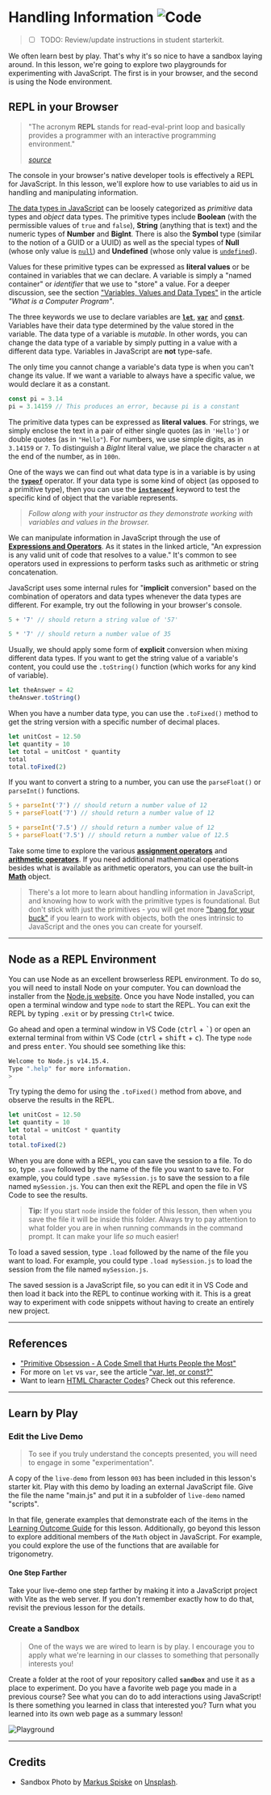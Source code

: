 # Handling Information ![Code](https://img.shields.io/badge/Code%20Status-Walkthrough-blueviolet?logo=Visual%20Studio%20Code&labelColor=indigo)

> - [ ] TODO: Review/update instructions in student starterkit.

We often learn best by play. That's why it's so nice to have a sandbox laying around. In this lesson, we're going to explore two playgrounds for experimenting with JavaScript. The first is in your browser, and the second is using the Node environment.

## REPL in your Browser

> "The acronym **REPL** stands for read-eval-print loop and basically provides a programmer with an interactive programming environment."
>
> <cite>[source](https://techcrunch.com/2018/03/15/repl-it-lets-you-program-in-your-browser/)</cite>

The console in your browser's native developer tools is effectively a REPL for JavaScript. In this lesson, we'll explore how to use variables to aid us in handling and manipulating information.

[The data types in JavaScript](https://developer.mozilla.org/en-US/docs/Web/JavaScript/Data_structures) can be loosely categorized as *primitive* data types and *object* data types. The primitive types include **Boolean** (with the permissible values of `true` and `false`), **String** (anything that is text) and the numeric types of **Number** and **BigInt**. There is also the **Symbol** type (similar to the notion of a GUID or a UUID) as well as the special types of **Null** (whose only value is [`null`](https://developer.mozilla.org/en-US/docs/Web/JavaScript/Reference/Global_Objects/null)) and **Undefined** (whose only value is [`undefined`](https://developer.mozilla.org/en-US/docs/Web/JavaScript/Reference/Global_Objects/undefined)).

Values for these primitive types can be expressed as **literal values** or be contained in variables that we can declare. A variable is simply a "named container" or *identifier* that we use to "store" a value. For a deeper discussion, see the section ["Variables, Values and Data Types"](https://programming-0101.github.io/TheBook/Teach/chapter1.html#variables-values-and-data-types) in the article *"What is a Computer Program"*.

The three keywords we use to declare variables are [**`let`**](https://developer.mozilla.org/en-US/docs/Web/JavaScript/Reference/Statements/let), [**`var`**](https://developer.mozilla.org/en-US/docs/Web/JavaScript/Reference/Statements/var) and [**`const`**](https://developer.mozilla.org/en-US/docs/Web/JavaScript/Reference/Statements/const). Variables have their data type determined by the value stored in the variable. The data type of a variable is *mutable*. In other words, you can change the data type of a variable by simply putting in a value with a different data type. Variables in JavaScript are **not** type-safe.

The only time you cannot change a variable's data type is when you can't change its value. If we want a variable to always have a specific value, we would declare it as a constant.

```js
const pi = 3.14
pi = 3.14159 // This produces an error, because pi is a constant
```

The primitive data types can be expressed as **literal values**. For strings, we simply enclose the text in a pair of either single quotes (as in `'Hello'`) or double quotes (as in `"Hello"`). For numbers, we use simple digits, as in `3.14159` or `7`. To distinguish a *BigInt* literal value, we place the character `n` at the end of the number, as in `100n`.

One of the ways we can find out what data type is in a variable is by using the [**`typeof`**](https://developer.mozilla.org/en-US/docs/Web/JavaScript/Reference/Operators/typeof) operator. If your data type is some kind of object (as opposed to a primitive type), then you can use the [**`instanceof`**](https://developer.mozilla.org/en-US/docs/Web/JavaScript/Reference/Operators/instanceof) keyword to test the specific kind of object that the variable represents.

> *Follow along with your instructor as they demonstrate working with variables and values in the browser.*

We can manipulate information in JavaScript through the use of [**Expressions and Operators**](https://developer.mozilla.org/en-US/docs/Web/JavaScript/Guide/Expressions_and_Operators). As it states in the linked article, "An expression is any valid unit of code that resolves to a value." It's common to see operators used in expressions to perform tasks such as arithmetic or string concatenation.

JavaScript uses some internal rules for "**implicit** conversion" based on the combination of operators and data types whenever the data types are different. For example, try out the following in your browser's console.

```js
5 + '7' // should return a string value of '57'

5 * '7' // should return a number value of 35
```

Usually, we should apply some form of **explicit** conversion when mixing different data types. If you want to get the string value of a variable's content, you could use the `.toString()` function (which works for any kind of variable).

```js
let theAnswer = 42
theAnswer.toString()
```

When you have a number data type, you can use the `.toFixed()` method to get the string version with a specific number of decimal places.

```js
let unitCost = 12.50
let quantity = 10
let total = unitCost * quantity
total
total.toFixed(2)
```

If you want to convert a string to a number, you can use the `parseFloat()` or `parseInt()` functions.

```js
5 + parseInt('7') // should return a number value of 12
5 + parseFloat('7') // should return a number value of 12

5 + parseInt('7.5') // should return a number value of 12
5 + parseFloat('7.5') // should return a number value of 12.5
```

Take some time to explore the various [**assignment operators**](https://developer.mozilla.org/en-US/docs/Web/JavaScript/Guide/Expressions_and_Operators#assignment_operators) and [**arithmetic operators**](https://developer.mozilla.org/en-US/docs/Web/JavaScript/Guide/Expressions_and_Operators#arithmetic_operators). If you need additional mathematical operations besides what is available as arithmetic operators, you can use the built-in [**Math**](https://developer.mozilla.org/en-US/docs/Web/JavaScript/Reference/Global_Objects/Math) object.

> There's a lot more to learn about handling information in JavaScript, and knowing how to work with the primitive types is foundational. But don't stick with just the primitives - you will get more ["bang for your buck"](https://en.wikipedia.org/wiki/Bang_for_the_buck#:~:text=Bang%20for%20the%20buck%20is,%22%20which%20means%20%22money%22.&text=Today%2C%20the%20phrase%20is%20used,worth%20for%20the%20money%20used.) if you learn to work with objects, both the ones intrinsic to JavaScript and the ones you can create for yourself.

----

## Node as a REPL Environment

You can use Node as an excellent browserless REPL environment. To do so, you will need to install Node on your computer. You can download the installer from the [Node.js website](https://nodejs.org/en/). Once you have Node installed, you can open a terminal window and type `node` to start the REPL. You can exit the REPL by typing `.exit` or by pressing `Ctrl+C` twice.

Go ahead and open a terminal window in VS Code (<kbd>ctrl</kbd> + <kbd>&#96;</kbd>) or open an external terminal from within VS Code (<kbd>ctrl</kbd> + <kbd>shift</kbd> + <kbd>c</kbd>). The type `node` and press <kbd>enter</kbd>. You should see something like this:

```bash
Welcome to Node.js v14.15.4.
Type ".help" for more information.
>
```

Try typing the demo for using the `.toFixed()` method from above, and observe the results in the REPL.

```js
let unitCost = 12.50
let quantity = 10
let total = unitCost * quantity
total
total.toFixed(2)
```

When you are done with a REPL, you can save the session to a file. To do so, type `.save` followed by the name of the file you want to save to. For example, you could type `.save mySession.js` to save the session to a file named `mySession.js`. You can then exit the REPL and open the file in VS Code to see the results.

> **Tip:** If you start `node` inside the folder of this lesson, then when you save the file it will be inside this folder. Always try to pay attention to what folder you are in when running commands in the command prompt. It can make your life *so* much easier!

To load a saved session, type `.load` followed by the name of the file you want to load. For example, you could type `.load mySession.js` to load the session from the file named `mySession.js`.

The saved session is a JavaScript file, so you can edit it in VS Code and then load it back into the REPL to continue working with it. This is a great way to experiment with code snippets without having to create an entirely new project.

----

## References

- ["Primitive Obsession - A Code Smell that Hurts People the Most"](https://medium.com/the-sixt-india-blog/primitive-obsession-code-smell-that-hurt-people-the-most-5cbdd70496e9)
- For more on `let` vs `var`, see the article ["var, let, or const?"](https://hackernoon.com/js-var-let-or-const-67e51dbb716f)
- Want to learn [HTML Character Codes](https://www.rapidtables.com/web/html/html-codes.html)? Check out this reference.

----

## Learn by Play

### Edit the Live Demo

> To see if you truly understand the concepts presented, you will need to engage in some "experimentation".

A copy of the `live-demo` from lesson `003` has been included in this lesson's starter kit. Play with this demo by loading an external JavaScript file. Give the file the name "main.js" and put it in a subfolder of `live-demo` named "scripts".

In that file, generate examples that demonstrate each of the items in the [Learning Outcome Guide](./LOGs.md) for this lesson. Additionally, go beyond this lesson to explore additional members of the `Math` object in JavaScript. For example, you could explore the use of the functions that are available for trigonometry.

#### One Step Farther

Take your live-demo one step farther by making it into a JavaScript project with Vite as the web server. If you don't remember exactly how to do that, revisit the previous lesson for the details.

### Create a Sandbox

> One of the ways we are wired to learn is by play. I encourage you to apply what we're learning in our classes to something that personally interests you!

Create a folder at the root of your repository called **`sandbox`** and use it as a place to experiment. Do you have a favorite web page you made in a previous course? See what you can do to add interactions using JavaScript! Is there something you learned in class that interested you? Turn what you learned into its own web page as a summary lesson!


![Playground](./images/markus-spiske-dWaRJ3WBnGs-unsplash.jpg)


----

## Credits

- Sandbox Photo by [Markus Spiske](https://unsplash.com/@markusspiske?utm_content=creditCopyText&utm_medium=referral&utm_source=unsplash) on [Unsplash](https://unsplash.com/photos/selective-focus-photo-of-toy-trailer-filled-of-brown-sands-dWaRJ3WBnGs?utm_content=creditCopyText&utm_medium=referral&utm_source=unsplash).
  